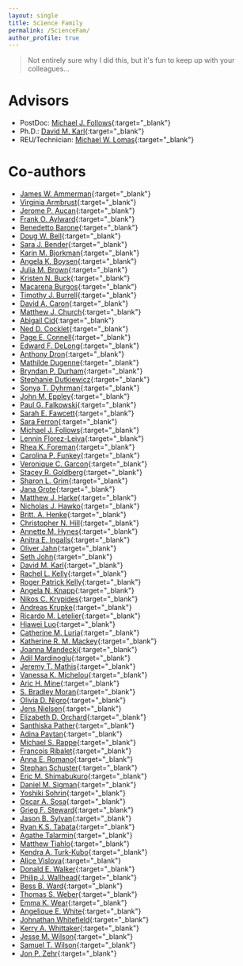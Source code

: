 ```yaml
---
layout: single
title: Science Family
permalink: /ScienceFam/
author_profile: true
---
```


> Not entirely sure why I did this, but it's fun to keep up with your colleagues...

# Advisors
* PostDoc: [Michael J. Follows](http://mick.mit.edu){:target="_blank"}
* Ph.D.: [David M. Karl](https://hahana.soest.hawaii.edu/lab/dkarl.html){:target="_blank"}
* REU/Technician: [Michael W. Lomas](https://www.bigelow.org/about/people/mlomas.html){:target="_blank"}

# Co-authors
* [James W. Ammerman](https://www.somas.stonybrook.edu/people/faculty/james-ammerman/){:target="_blank"}
* [Virginia Armbrust](https://armbrustlab.ocean.washington.edu){:target="_blank"}
* [Jerome P. Aucan](http://www.legos.obs-mip.fr/members/aucan){:target="_blank"}
* [Frank O. Aylward](https://www.aylwardlab.com){:target="_blank"}
* [Benedetto Barone](https://www.linkedin.com/in/benedetto-barone-8361671a){:target="_blank"}
* [Doug W. Bell](){:target="_blank"}
* [Sara J. Bender](){:target="_blank"}
* [Karin M. Bjorkman](){:target="_blank"}
* [Angela K. Boysen](){:target="_blank"}
* [Julia M. Brown](){:target="_blank"}
* [Kristen N. Buck](){:target="_blank"}
* [Macarena Burgos](){:target="_blank"}
* [Timothy J. Burrell](){:target="_blank"}
* [David A. Caron](){:target="_blank"}
* [Matthew J. Church](){:target="_blank"}
* [Abigail Cid](){:target="_blank"}
* [Ned D. Cocklet](){:target="_blank"}
* [Page E. Connell](){:target="_blank"}
* [Edward F. DeLong](){:target="_blank"}
* [Anthony Dron](){:target="_blank"}
* [Mathilde Dugenne](){:target="_blank"}
* [Bryndan P. Durham](){:target="_blank"}
* [Stephanie Dutkiewicz](){:target="_blank"}
* [Sonya T. Dyhrman](){:target="_blank"}
* [John M. Eppley](){:target="_blank"}
* [Paul G. Falkowski](){:target="_blank"}
* [Sarah E. Fawcett](){:target="_blank"}
* [Sara Ferron](){:target="_blank"}
* [Michael J. Follows](){:target="_blank"}
* [Lennin Florez-Leiva](){:target="_blank"}
* [Rhea K. Foreman](){:target="_blank"}
* [Carolina P. Funkey](){:target="_blank"}
* [Veronique C. Garcon](){:target="_blank"}
* [Stacey R. Goldberg](){:target="_blank"}
* [Sharon L. Grim](){:target="_blank"}
* [Jana Grote](){:target="_blank"}
* [Matthew J. Harke](){:target="_blank"}
* [Nicholas J. Hawko](){:target="_blank"}
* [Britt. A. Henke](){:target="_blank"}
* [Christopher N. Hill](){:target="_blank"}
* [Annette M. Hynes](){:target="_blank"}
* [Anitra E. Ingalls](){:target="_blank"}
* [Oliver Jahn](){:target="_blank"}
* [Seth John](){:target="_blank"}
* [David M. Karl](){:target="_blank"}
* [Rachel L. Kelly](){:target="_blank"}
* [Roger Patrick Kelly](){:target="_blank"}
* [Angela N. Knapp](){:target="_blank"}
* [Nikos C. Krypides](){:target="_blank"}
* [Andreas Krupke](){:target="_blank"}
* [Ricardo M. Letelier](){:target="_blank"}
* [Hiawei Luo](){:target="_blank"}
* [Catherine M. Luria](){:target="_blank"}
* [Katherine R. M. Mackey](){:target="_blank"}
* [Joanna Mandecki](){:target="_blank"}
* [Adil Mardinoglu](){:target="_blank"}
* [Jeremy T. Mathis](){:target="_blank"}
* [Vanessa K. Michelou](){:target="_blank"}
* [Aric H. Mine](){:target="_blank"}
* [S. Bradley Moran](){:target="_blank"}
* [Olivia D. Nigro](){:target="_blank"}
* [Jens Nielsen](){:target="_blank"}
* [Elizabeth D. Orchard](){:target="_blank"}
* [Santhiska Pather](){:target="_blank"}
* [Adina Paytan](){:target="_blank"}
* [Michael S. Rappe](){:target="_blank"}
* [Francois Ribalet](){:target="_blank"}
* [Anna E. Romano](){:target="_blank"}
* [Stephan Schuster](){:target="_blank"}
* [Eric M. Shimabukuro](){:target="_blank"}
* [Daniel M. Sigman](){:target="_blank"}
* [Yoshiki Sohrin](){:target="_blank"}
* [Oscar A. Sosa](){:target="_blank"}
* [Grieg F. Steward](){:target="_blank"}
* [Jason B. Sylvan](){:target="_blank"}
* [Ryan K.S. Tabata](){:target="_blank"}
* [Agathe Talarmin](){:target="_blank"}
* [Matthew Tiahlo](){:target="_blank"}
* [Kendra A. Turk-Kubo](){:target="_blank"}
* [Alice Vislova](){:target="_blank"}
* [Donald E. Walker](){:target="_blank"}
* [Philip J. Wallhead](){:target="_blank"}
* [Bess B. Ward](){:target="_blank"}
* [Thomas S. Weber](){:target="_blank"}
* [Emma K. Wear](){:target="_blank"}
* [Angelique E. White](){:target="_blank"}
* [Johnathan Whitefield](){:target="_blank"}
* [Kerry A. Whittaker](){:target="_blank"}
* [Jesse M. Wilson](){:target="_blank"}
* [Samuel T. Wilson](){:target="_blank"}
* [Jon P. Zehr](){:target="_blank"}
